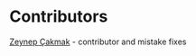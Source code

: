 # Contributors

[Zeynep Çakmak](https://www.instagram.com/zenepc/) -  contributor and mistake fixes 

